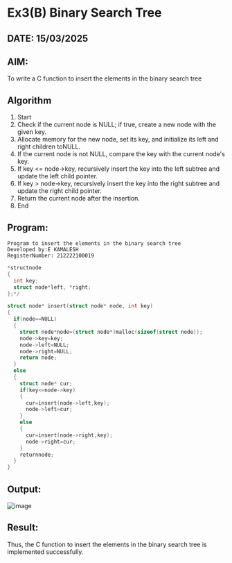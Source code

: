 # Ex3(B) Binary Search Tree
## DATE: 15/03/2025
## AIM:
To write a C function to insert the elements in the binary search tree

## Algorithm
1. Start
2. Check if the current node is NULL; if true, create a new node with the given key.
3. Allocate memory for the new node, set its key, and initialize its left and right children toNULL.
4. If the current node is not NULL, compare the key with the current node's key.
5. If key <= node->key, recursively insert the key into the left subtree and update the left child pointer.
6. If key > node->key, recursively insert the key into the right subtree and update the right child pointer.
7. Return the current node after the insertion.
8. End 

## Program:
```
Program to insert the elements in the binary search tree
Developed by:E KAMALESH
RegisterNumber: 212222100019
```
```c
*structnode
{
  int key;
  struct node*left, *right;
};*/

struct node* insert(struct node* node, int key)
{
  if(node==NULL)
  {
    struct node*node=(struct node*)malloc(sizeof(struct node));
    node->key=key;
    node->left=NULL;
    node->right=NULL;
    return node;
  }
  else
  {
    struct node* cur;
    if(key<=node->key)
    {
      cur=insert(node->left,key);
      node->left=cur;
    }  
    else
    {
      cur=insert(node->right,key);
      node->right=cur;
    }
    returnnode;
  }
}
```
## Output:
![image](https://github.com/user-attachments/assets/13664423-3e5e-49c2-88ed-2e9c2ccc5773)



## Result:
Thus, the C function to insert the elements in the binary search tree is implemented successfully.
